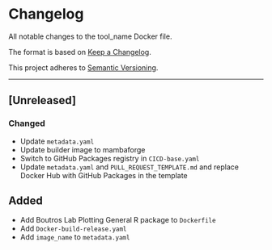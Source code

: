 # Changelog
All notable changes to the tool_name Docker file.

The format is based on [Keep a Changelog](https://keepachangelog.com/en/1.0.0/).

This project adheres to [Semantic Versioning](https://semver.org/spec/v2.0.0.html).

---

## [Unreleased]
### Changed
- Update `metadata.yaml`
- Update builder image to mambaforge
- Switch to GitHub Packages registry in `CICD-base.yaml`
- Update `metadata.yaml` and `PULL_REQUEST_TEMPLATE.md` and replace Docker Hub with GitHub Packages in the template

## Added
- Add Boutros Lab Plotting General R package to `Dockerfile`
- Add `Docker-build-release.yaml`
- Add `image_name` to `metadata.yaml`
